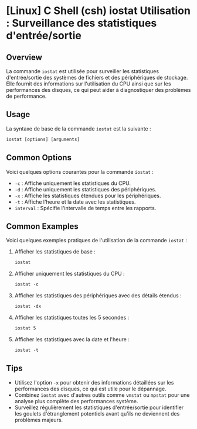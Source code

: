 # [Linux] C Shell (csh) iostat Utilisation : Surveillance des statistiques d'entrée/sortie

## Overview
La commande `iostat` est utilisée pour surveiller les statistiques d'entrée/sortie des systèmes de fichiers et des périphériques de stockage. Elle fournit des informations sur l'utilisation du CPU ainsi que sur les performances des disques, ce qui peut aider à diagnostiquer des problèmes de performance.

## Usage
La syntaxe de base de la commande `iostat` est la suivante :

```csh
iostat [options] [arguments]
```

## Common Options
Voici quelques options courantes pour la commande `iostat` :

- `-c` : Affiche uniquement les statistiques du CPU.
- `-d` : Affiche uniquement les statistiques des périphériques.
- `-x` : Affiche les statistiques étendues pour les périphériques.
- `-t` : Affiche l'heure et la date avec les statistiques.
- `interval` : Spécifie l'intervalle de temps entre les rapports.

## Common Examples
Voici quelques exemples pratiques de l'utilisation de la commande `iostat` :

1. Afficher les statistiques de base :
   ```csh
   iostat
   ```

2. Afficher uniquement les statistiques du CPU :
   ```csh
   iostat -c
   ```

3. Afficher les statistiques des périphériques avec des détails étendus :
   ```csh
   iostat -dx
   ```

4. Afficher les statistiques toutes les 5 secondes :
   ```csh
   iostat 5
   ```

5. Afficher les statistiques avec la date et l'heure :
   ```csh
   iostat -t
   ```

## Tips
- Utilisez l'option `-x` pour obtenir des informations détaillées sur les performances des disques, ce qui est utile pour le dépannage.
- Combinez `iostat` avec d'autres outils comme `vmstat` ou `mpstat` pour une analyse plus complète des performances système.
- Surveillez régulièrement les statistiques d'entrée/sortie pour identifier les goulets d'étranglement potentiels avant qu'ils ne deviennent des problèmes majeurs.
